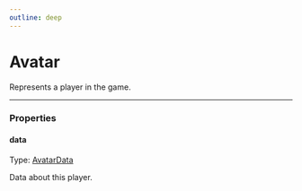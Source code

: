 ```yaml
---
outline: deep
---
```


# Avatar

Represents a player in the game.

---

### Properties

#### data

Type: [AvatarData](./typedefs/AvatarData.md)

Data about this player.

